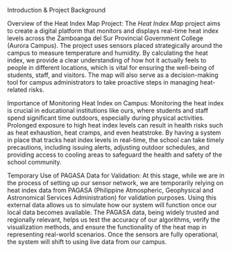Introduction & Project Background

Overview of the Heat Index Map Project:
The *Heat Index Map* project aims to create a digital platform that monitors and displays real-time heat index levels across the Zamboanga del Sur Provincial Government College (Aurora Campus). The project uses sensors placed strategically around the campus to measure temperature and humidity. By calculating the heat index, we provide a clear understanding of how hot it actually feels to people in different locations, which is vital for ensuring the well-being of students, staff, and visitors. The map will also serve as a decision-making tool for campus administrators to take proactive steps in managing heat-related risks.

Importance of Monitoring Heat Index on Campus:
Monitoring the heat index is crucial in educational institutions like ours, where students and staff spend significant time outdoors, especially during physical activities. Prolonged exposure to high heat index levels can result in health risks such as heat exhaustion, heat cramps, and even heatstroke. By having a system in place that tracks heat index levels in real-time, the school can take timely precautions, including issuing alerts, adjusting outdoor schedules, and providing access to cooling areas to safeguard the health and safety of the school community.

Temporary Use of PAGASA Data for Validation:
At this stage, while we are in the process of setting up our sensor network, we are temporarily relying on heat index data from PAGASA (Philippine Atmospheric, Geophysical and Astronomical Services Administration) for validation purposes. Using this external data allows us to simulate how our system will function once our local data becomes available. The PAGASA data, being widely trusted and regionally relevant, helps us test the accuracy of our algorithms, verify the visualization methods, and ensure the functionality of the heat map in representing real-world scenarios. Once the sensors are fully operational, the system will shift to using live data from our campus.